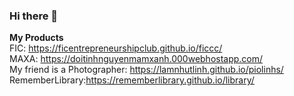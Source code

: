### Hi there 👋
<strong>My Products</strong> <br/>
FIC: https://ficentrepreneurshipclub.github.io/ficcc/ <br/>
MAXA: https://doitinhnguyenmamxanh.000webhostapp.com/ <br/>
My friend is a Photographer: https://lamnhutlinh.github.io/piolinhs/ <br/>
RememberLibrary:https://rememberlibrary.github.io/library/
<!--
**Rememberlibrary/Rememberlibrary** is a ✨ _special_ ✨ repository because its `README.md` (this file) appears on your GitHub profile.

Here are some ideas to get you started:

- 🔭 I’m currently working on ...
- 🌱 I’m currently learning ...
- 👯 I’m looking to collaborate on ...
- 🤔 I’m looking for help with ...
- 💬 Ask me about ...
- 📫 How to reach me: ...
- 😄 Pronouns: ...
- ⚡ Fun fact: ...
-->
